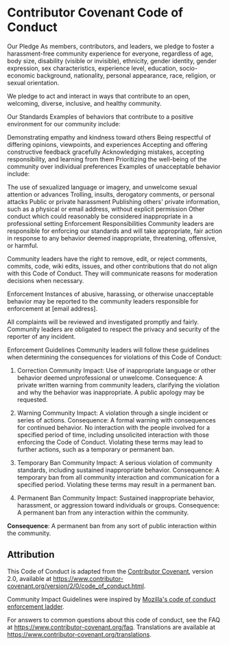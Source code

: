 # Contributor Covenant Code of Conduct

Our Pledge
As members, contributors, and leaders, we pledge to foster a harassment-free community experience for everyone, regardless of age, body size, disability (visible or invisible), ethnicity, gender identity, gender expression, sex characteristics, experience level, education, socio-economic background, nationality, personal appearance, race, religion, or sexual orientation.

We pledge to act and interact in ways that contribute to an open, welcoming, diverse, inclusive, and healthy community.

Our Standards
Examples of behaviors that contribute to a positive environment for our community include:

Demonstrating empathy and kindness toward others
Being respectful of differing opinions, viewpoints, and experiences
Accepting and offering constructive feedback gracefully
Acknowledging mistakes, accepting responsibility, and learning from them
Prioritizing the well-being of the community over individual preferences
Examples of unacceptable behavior include:

The use of sexualized language or imagery, and unwelcome sexual attention or advances
Trolling, insults, derogatory comments, or personal attacks
Public or private harassment
Publishing others' private information, such as a physical or email address, without explicit permission
Other conduct which could reasonably be considered inappropriate in a professional setting
Enforcement Responsibilities
Community leaders are responsible for enforcing our standards and will take appropriate, fair action in response to any behavior deemed inappropriate, threatening, offensive, or harmful.

Community leaders have the right to remove, edit, or reject comments, commits, code, wiki edits, issues, and other contributions that do not align with this Code of Conduct. They will communicate reasons for moderation decisions when necessary.

Enforcement
Instances of abusive, harassing, or otherwise unacceptable behavior may be reported to the community leaders responsible for enforcement at [email address].

All complaints will be reviewed and investigated promptly and fairly.
Community leaders are obligated to respect the privacy and security of the reporter of any incident.

Enforcement Guidelines
Community leaders will follow these guidelines when determining the consequences for violations of this Code of Conduct:

1. Correction
Community Impact: Use of inappropriate language or other behavior deemed unprofessional or unwelcome.
Consequence: A private written warning from community leaders, clarifying the violation and why the behavior was inappropriate. A public apology may be requested.

2. Warning
Community Impact: A violation through a single incident or series of actions.
Consequence: A formal warning with consequences for continued behavior. No interaction with the people involved for a specified period of time, including unsolicited interaction with those enforcing the Code of Conduct. Violating these terms may lead to further actions, such as a temporary or permanent ban.

3. Temporary Ban
Community Impact: A serious violation of community standards, including sustained inappropriate behavior.
Consequence: A temporary ban from all community interaction and communication for a specified period. Violating these terms may result in a permanent ban.

4. Permanent Ban
Community Impact: Sustained inappropriate behavior, harassment, or aggression toward individuals or groups.
Consequence: A permanent ban from any interaction within the community.


**Consequence**: A permanent ban from any sort of public interaction within
the community.

## Attribution

This Code of Conduct is adapted from the [Contributor Covenant][homepage],
version 2.0, available at
https://www.contributor-covenant.org/version/2/0/code_of_conduct.html.

Community Impact Guidelines were inspired by [Mozilla's code of conduct
enforcement ladder](https://github.com/mozilla/diversity).

[homepage]: https://www.contributor-covenant.org

For answers to common questions about this code of conduct, see the FAQ at
https://www.contributor-covenant.org/faq. Translations are available at
https://www.contributor-covenant.org/translations.


